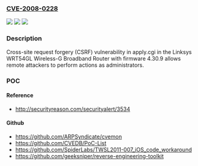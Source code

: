### [CVE-2008-0228](https://cve.mitre.org/cgi-bin/cvename.cgi?name=CVE-2008-0228)
![](https://img.shields.io/static/v1?label=Product&message=n%2Fa&color=blue)
![](https://img.shields.io/static/v1?label=Version&message=n%2Fa&color=blue)
![](https://img.shields.io/static/v1?label=Vulnerability&message=n%2Fa&color=brighgreen)

### Description

Cross-site request forgery (CSRF) vulnerability in apply.cgi in the Linksys WRT54GL Wireless-G Broadband Router with firmware 4.30.9 allows remote attackers to perform actions as administrators.

### POC

#### Reference
- http://securityreason.com/securityalert/3534

#### Github
- https://github.com/ARPSyndicate/cvemon
- https://github.com/CVEDB/PoC-List
- https://github.com/SpiderLabs/TWSL2011-007_iOS_code_workaround
- https://github.com/geeksniper/reverse-engineering-toolkit

